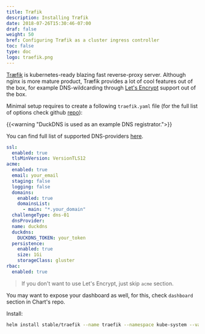 ```yaml
---
title: Træfik
description: Installing Træfik
date: 2018-07-26T15:30:46-07:00
draf: false
weight: 50
bref: Configuring Træfik as a cluster ingress controller 
toc: false
type: doc
logo: traefik.png
---
```

[Træfik](https://traefik.io) is kubernetes-ready blazing fast reverse-proxy server. Although nginx is more mature product, Træfik provides a lot of cool features out of the box, for example DNS-wildcarding through [Let's Encrypt](https://letsencrypt.org) support out of the box.

Minimal setup requires to create a following `traefik.yaml` file (for the full list of options check github [repo](https://github.com/helm/charts/tree/master/stable/traefik)):
 
{{<warning "DuckDNS is used as an example DNS registrator.">}}

You can find full list of supported DNS-providers [here](https://docs.traefik.io/configuration/acme/).
 
```yaml
ssl:
  enabled: true
  tlsMinVersion: VersionTLS12
acme: 
  enabled: true
  email: your_email
  staging: false
  logging: false
  domains: 
    enabled: true
    domainsList:
      - main: "*.your_domain"
  challengeType: dns-01
  dnsProvider:
  name: duckdns
  duckdns: 
    DUCKDNS_TOKEN: your_token
  persistence:
    enabled: true
    size: 1Gi
    storageClass: gluster
rbac:
  enabled: true
```

> If you don't want to use Let's Encrypt, just skip `acme` section.

You may want to expose your dashboard as well, for this, check `dashboard` section in Chart's repo.

Install: 
```bash
helm install stable/traefik --name traefik --namespace kube-system --values=traefik.yaml
```